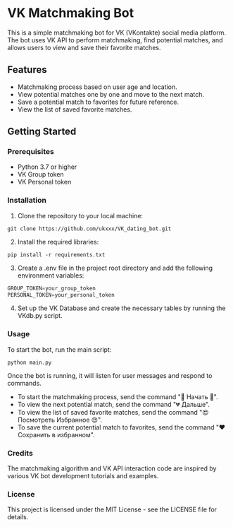# VK Matchmaking Bot

This is a simple matchmaking bot for VK (VKontakte) social media platform. The bot uses VK API to perform matchmaking, find potential matches, and allows users to view and save their favorite matches.

## Features

- Matchmaking process based on user age and location.
- View potential matches one by one and move to the next match.
- Save a potential match to favorites for future reference.
- View the list of saved favorite matches.

## Getting Started

### Prerequisites

- Python 3.7 or higher
- VK Group token
- VK Personal token

### Installation

1. Clone the repository to your local machine:

```shell
git clone https://github.com/ukxxx/VK_dating_bot.git
```

2.  Install the required libraries:

```shell
pip install -r requirements.txt
```

3.  Create a .env file in the project root directory and add the following environment variables:

```python
GROUP_TOKEN=your_group_token
PERSONAL_TOKEN=your_personal_token
```

4.  Set up the VK Database and create the necessary tables by running the VKdb.py script.

### Usage

To start the bot, run the main script:

```shell
python main.py
```

Once the bot is running, it will listen for user messages and respond to commands.

* To start the matchmaking process, send the command "💓 Начать 💓".
* To view the next potential match, send the command "💔 Дальше".
* To view the list of saved favorite matches, send the command "😍 Посмотреть Избранное 😍".
* To save the current potential match to favorites, send the command "❤ Сохранить в избранном".

### Credits

The matchmaking algorithm and VK API interaction code are inspired by various VK bot development tutorials and examples.

### License

This project is licensed under the MIT License - see the LICENSE file for details.
